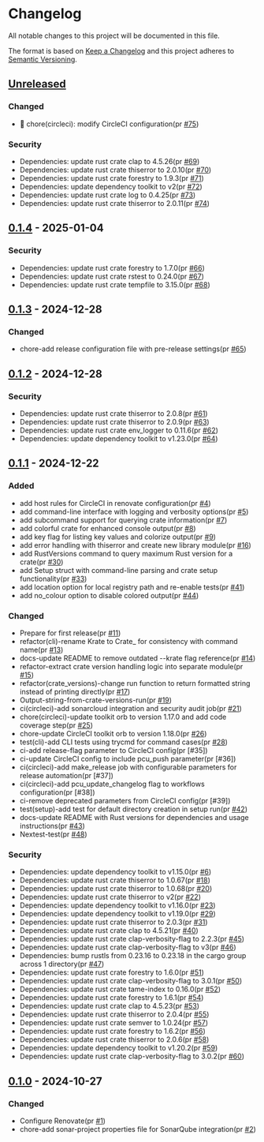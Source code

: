 # Changelog

All notable changes to this project will be documented in this file.

The format is based on [Keep a Changelog](https://keepachangelog.com/en/1.0.0/)
and this project adheres to [Semantic Versioning](https://semver.org/spec/v2.0.0.html).

## [Unreleased]

### Changed

- 🔧 chore(circleci): modify CircleCI configuration(pr [#75])

### Security

- Dependencies: update rust crate clap to 4.5.26(pr [#69])
- Dependencies: update rust crate thiserror to 2.0.10(pr [#70])
- Dependencies: update rust crate forestry to 1.9.3(pr [#71])
- Dependencies: update dependency toolkit to v2(pr [#72])
- Dependencies: update rust crate log to 0.4.25(pr [#73])
- Dependencies: update rust crate thiserror to 2.0.11(pr [#74])

## [0.1.4] - 2025-01-04

### Security

- Dependencies: update rust crate forestry to 1.7.0(pr [#66])
- Dependencies: update rust crate rstest to 0.24.0(pr [#67])
- Dependencies: update rust crate tempfile to 3.15.0(pr [#68])

## [0.1.3] - 2024-12-28

### Changed

- chore-add release configuration file with pre-release settings(pr [#65])

## [0.1.2] - 2024-12-28

### Security

- Dependencies: update rust crate thiserror to 2.0.8(pr [#61])
- Dependencies: update rust crate thiserror to 2.0.9(pr [#63])
- Dependencies: update rust crate env_logger to 0.11.6(pr [#62])
- Dependencies: update dependency toolkit to v1.23.0(pr [#64])

## [0.1.1] - 2024-12-22

### Added

- add host rules for CircleCI in renovate configuration(pr [#4])
- add command-line interface with logging and verbosity options(pr [#5])
- add subcommand support for querying crate information(pr [#7])
- add colorful crate for enhanced console output(pr [#8])
- add key flag for listing key values and colorize output(pr [#9])
- add error handling with thiserror and create new library module(pr [#16])
- add RustVersions command to query maximum Rust version for a crate(pr [#30])
- add Setup struct with command-line parsing and crate setup functionality(pr [#33])
- add location option for local registry path and re-enable tests(pr [#41])
- add no_colour option to disable colored output(pr [#44])

### Changed

- Prepare for first release(pr [#11])
- refactor(cli)-rename Krate to Crate_ for consistency with command name(pr [#13])
- docs-update README to remove outdated --krate flag reference(pr [#14])
- refactor-extract crate version handling logic into separate module(pr [#15])
- refactor(crate_versions)-change run function to return formatted string instead of printing directly(pr [#17])
- Output-string-from-crate-versions-run(pr [#19])
- ci(circleci)-add sonarcloud integration and security audit job(pr [#21])
- chore(circleci)-update toolkit orb to version 1.17.0 and add code coverage step(pr [#25])
- chore-update CircleCI toolkit orb to version 1.18.0(pr [#26])
- test(cli)-add CLI tests using trycmd for command cases(pr [#28])
- ci-add release-flag parameter to CircleCI config(pr [#35])
- ci-update CircleCI config to include pcu_push parameter(pr [#36])
- ci(circleci)-add make_release job with configurable parameters for release automation(pr [#37])
- ci(circleci)-add pcu_update_changelog flag to workflows configuration(pr [#38])
- ci-remove deprecated parameters from CircleCI config(pr [#39])
- test(setup)-add test for default directory creation in setup run(pr [#42])
- docs-update README with Rust versions for dependencies and usage instructions(pr [#43])
- Nextest-test(pr [#48])

### Security

- Dependencies: update dependency toolkit to v1.15.0(pr [#6])
- Dependencies: update rust crate thiserror to 1.0.67(pr [#18])
- Dependencies: update rust crate thiserror to 1.0.68(pr [#20])
- Dependencies: update rust crate thiserror to v2(pr [#22])
- Dependencies: update dependency toolkit to v1.16.0(pr [#23])
- Dependencies: update dependency toolkit to v1.19.0(pr [#29])
- Dependencies: update rust crate thiserror to 2.0.3(pr [#31])
- Dependencies: update rust crate clap to 4.5.21(pr [#40])
- Dependencies: update rust crate clap-verbosity-flag to 2.2.3(pr [#45])
- Dependencies: update rust crate clap-verbosity-flag to v3(pr [#46])
- Dependencies: bump rustls from 0.23.16 to 0.23.18 in the cargo group across 1 directory(pr [#47])
- Dependencies: update rust crate forestry to 1.6.0(pr [#51])
- Dependencies: update rust crate clap-verbosity-flag to 3.0.1(pr [#50])
- Dependencies: update rust crate tame-index to 0.16.0(pr [#52])
- Dependencies: update rust crate forestry to 1.6.1(pr [#54])
- Dependencies: update rust crate clap to 4.5.23(pr [#53])
- Dependencies: update rust crate thiserror to 2.0.4(pr [#55])
- Dependencies: update rust crate semver to 1.0.24(pr [#57])
- Dependencies: update rust crate forestry to 1.6.2(pr [#56])
- Dependencies: update rust crate thiserror to 2.0.6(pr [#58])
- Dependencies: update dependency toolkit to v1.20.2(pr [#59])
- Dependencies: update rust crate clap-verbosity-flag to 3.0.2(pr [#60])

## [0.1.0] - 2024-10-27

### Changed

- Configure Renovate(pr [#1])
- chore-add sonar-project properties file for SonarQube integration(pr [#2])

[#2]: https://github.com/jerus-org/kdeets/pull/2
[#1]: https://github.com/jerus-org/kdeets/pull/1
[#4]: https://github.com/jerus-org/kdeets/pull/4
[#5]: https://github.com/jerus-org/kdeets/pull/5
[#6]: https://github.com/jerus-org/kdeets/pull/6
[#7]: https://github.com/jerus-org/kdeets/pull/7
[#8]: https://github.com/jerus-org/kdeets/pull/8
[#9]: https://github.com/jerus-org/kdeets/pull/9
[#11]: https://github.com/jerus-org/kdeets/pull/11
[#13]: https://github.com/jerus-org/kdeets/pull/13
[#14]: https://github.com/jerus-org/kdeets/pull/14
[#15]: https://github.com/jerus-org/kdeets/pull/15
[#16]: https://github.com/jerus-org/kdeets/pull/16
[#17]: https://github.com/jerus-org/kdeets/pull/17
[#19]: https://github.com/jerus-org/kdeets/pull/19
[#18]: https://github.com/jerus-org/kdeets/pull/18
[#20]: https://github.com/jerus-org/kdeets/pull/20
[#21]: https://github.com/jerus-org/kdeets/pull/21
[#22]: https://github.com/jerus-org/kdeets/pull/22
[#23]: https://github.com/jerus-org/kdeets/pull/23
[#25]: https://github.com/jerus-org/kdeets/pull/25
[#26]: https://github.com/jerus-org/kdeets/pull/26
[#28]: https://github.com/jerus-org/kdeets/pull/28
[#29]: https://github.com/jerus-org/kdeets/pull/29
[#30]: https://github.com/jerus-org/kdeets/pull/30
[#31]: https://github.com/jerus-org/kdeets/pull/31
[#33]: https://github.com/jerus-org/kdeets/pull/33
[#40]: https://github.com/jerus-org/kdeets/pull/40
[#41]: https://github.com/jerus-org/kdeets/pull/41
[#42]: https://github.com/jerus-org/kdeets/pull/42
[#43]: https://github.com/jerus-org/kdeets/pull/43
[#44]: https://github.com/jerus-org/kdeets/pull/44
[#45]: https://github.com/jerus-org/kdeets/pull/45
[#46]: https://github.com/jerus-org/kdeets/pull/46
[#47]: https://github.com/jerus-org/kdeets/pull/47
[#48]: https://github.com/jerus-org/kdeets/pull/48
[#51]: https://github.com/jerus-org/kdeets/pull/51
[#50]: https://github.com/jerus-org/kdeets/pull/50
[#52]: https://github.com/jerus-org/kdeets/pull/52
[#54]: https://github.com/jerus-org/kdeets/pull/54
[#53]: https://github.com/jerus-org/kdeets/pull/53
[#55]: https://github.com/jerus-org/kdeets/pull/55
[#57]: https://github.com/jerus-org/kdeets/pull/57
[#56]: https://github.com/jerus-org/kdeets/pull/56
[#58]: https://github.com/jerus-org/kdeets/pull/58
[#59]: https://github.com/jerus-org/kdeets/pull/59
[#61]: https://github.com/jerus-org/kdeets/pull/61
[#60]: https://github.com/jerus-org/kdeets/pull/60
[#63]: https://github.com/jerus-org/kdeets/pull/63
[#62]: https://github.com/jerus-org/kdeets/pull/62
[#64]: https://github.com/jerus-org/kdeets/pull/64
[#65]: https://github.com/jerus-org/kdeets/pull/65
[#66]: https://github.com/jerus-org/kdeets/pull/66
[#67]: https://github.com/jerus-org/kdeets/pull/67
[#68]: https://github.com/jerus-org/kdeets/pull/68
[#69]: https://github.com/jerus-org/kdeets/pull/69
[#70]: https://github.com/jerus-org/kdeets/pull/70
[#71]: https://github.com/jerus-org/kdeets/pull/71
[#72]: https://github.com/jerus-org/kdeets/pull/72
[#73]: https://github.com/jerus-org/kdeets/pull/73
[#74]: https://github.com/jerus-org/kdeets/pull/74
[#75]: https://github.com/jerus-org/kdeets/pull/75
[Unreleased]: https://github.com/jerus-org/kdeets/compare/v0.1.4...HEAD
[0.1.4]: https://github.com/jerus-org/kdeets/compare/v0.1.3...v0.1.4
[0.1.3]: https://github.com/jerus-org/kdeets/compare/v0.1.2...v0.1.3
[0.1.2]: https://github.com/jerus-org/kdeets/compare/v0.1.1...v0.1.2
[0.1.1]: https://github.com/jerus-org/kdeets/compare/v0.1.0...v0.1.1
[0.1.0]: https://github.com/jerus-org/kdeets/releases/tag/v0.1.0
